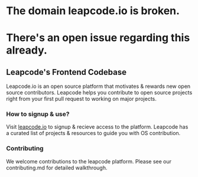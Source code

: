 # The domain leapcode.io is broken.

# There's an open issue regarding this already.

## Leapcode's Frontend Codebase

Leapcode.io is an open source platform that motivates & rewards new open source contributors. Leapcode helps you contribute to open source projects right from your first pull request to working on major projects.

### How to signup & use?

Visit [leapcode.io](https://leapcode.io) to signup & recieve access to the platform. Leapcode has a curated list of projects & resources to guide you with OS contribution.

### Contributing

We welcome contributions to the leapcode platform. Please see our contributing.md for detailed walkthrough.

